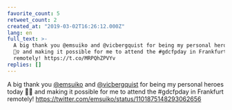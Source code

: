 ```yaml
---
favorite_count: 5
retweet_count: 2
created_at: "2019-03-02T16:26:12.000Z"
lang: en
full_text: >-
  A big thank you @emsuiko and @vicbergquist for being my personal heroes today
  🤸‍♀️ and making it possible for me to attend the #gdcfpday in Frankfurt
  remotely! https://t.co/MRPQhZPVYv
replies: []
---
```


A big thank you [@emsuiko](https://twitter.com/emsuiko) and
[@vicbergquist](https://twitter.com/vicbergquist) for being my personal heroes
today 🤸‍♀️ and making it possible for me to attend the #gdcfpday in Frankfurt
remotely! <https://twitter.com/emsuiko/status/1101875148293062656>
